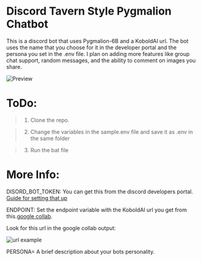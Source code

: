 # Discord Tavern Style Pygmalion Chatbot
This is a discord bot that uses Pygmalion-6B and a KoboldAI url. The bot uses the name that you choose for it in the developer portal and the persona you set in the .env file. I plan on adding more features like group chat support, random messages, and the ability to comment on images you share.

![Preview](https://i.imgur.com/XcIDQ3V.png)


# ToDo: 
>1. Clone the repo.

>2. Change the variables in the sample.env file and save it as .env in the same folder

>3. Run the bat file


# More Info: 

DISORD_BOT_TOKEN: You can get this from the discord developers portal. [Guide for setting that up](https://rentry.org/discordbotguide)

ENDPOINT: Set the endpoint variable with the KoboldAI url you get from this.[google collab](https://colab.research.google.com/drive/1ZvYq4GmjfsyIkcTQcrBhSFXs8vQLLMAS).

Look for this url in the google collab output:

![url example](https://raytracing-benchmarks.are-really.cool/5utGhMj.png)

PERSONA= A brief description about your bots personality.


